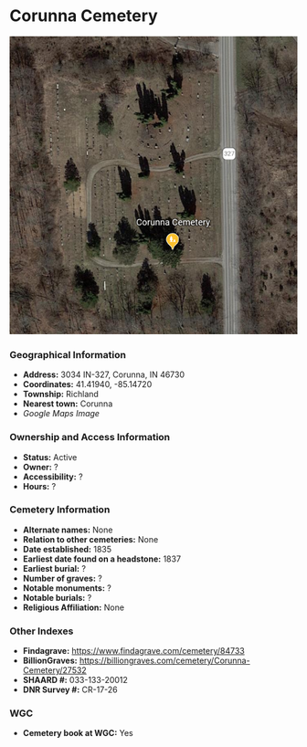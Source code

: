 # Corunna Cemetery

![Corunna Cemetery on Google Earth](https://github.com/FyoAtEPL/DeKalbCemeteries/blob/main/images/mapImages/CorunnaEarth.png "Corunna Cemetery on Google Earth")

### Geographical Information
- **Address:** 3034 IN-327, Corunna, IN 46730
- **Coordinates:** 41.41940, -85.14720
- **Township:** Richland
- **Nearest town:** Corunna
- *Google Maps Image*

### Ownership and Access Information
- **Status:** Active
- **Owner:** ?
- **Accessibility:** ?
- **Hours:** ?

### Cemetery Information
- **Alternate names:** None
- **Relation to other cemeteries:** None
- **Date established:** 1835
- **Earliest date found on a headstone:** 1837
- **Earliest burial:** ?
- **Number of graves:** ?
- **Notable monuments:** ?
- **Notable burials:** ?
- **Religious Affiliation:** None

### Other Indexes
- **Findagrave:** https://www.findagrave.com/cemetery/84733
- **BillionGraves:** https://billiongraves.com/cemetery/Corunna-Cemetery/27532
- **SHAARD #:** 033-133-20012
- **DNR Survey #:** CR-17-26


### WGC
- **Cemetery book at WGC:** Yes
